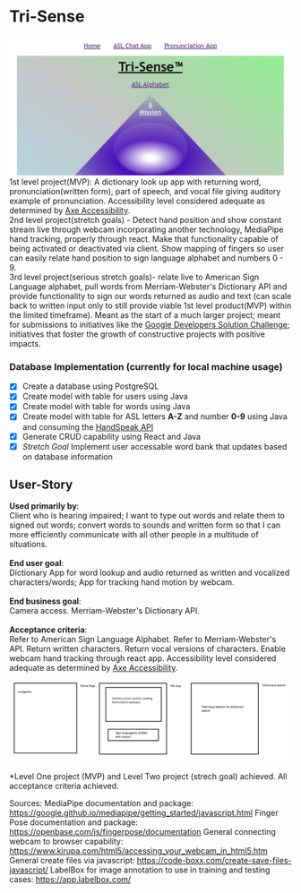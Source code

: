 # Tri-Sense
[![Tri-Sense Site Screenshot](/Tri-Sense_site_screenshot.jpg)](https://drewdevero.github.io/Tri-Sense/)
1st level project(MVP): A dictionary look up app with returning word, pronunciation(written form), part of speech, and vocal file giving auditory example of pronunciation. Accessibility level considered adequate as determined by [Axe Accessibility](https://www.deque.com/axe/browser-extensions/?utm_term=Axe%20Plugin&utm_campaign=Search+-+axe+Pro+-+Branded&utm_source=bing&utm_medium=ppc&hsa_src=o&hsa_ad=&hsa_tgt=kwd-82738791770917:loc-190&hsa_mt=e&hsa_ver=3&hsa_acc=7854167720&hsa_kw=Axe%20Plugin&hsa_grp=1323813097587450&hsa_cam=6769485255&hsa_net=adwords&msclkid=b251fc65867e155e24949c6c13f427ae).
<br/>
2nd level project(stretch goals) - Detect hand position and show constant stream live through webcam incorporating another technology, MediaPipe hand tracking, properly through react. Make that functionality capable of being activated or deactivated via client. Show mapping of fingers so user can easily relate hand position to sign language alphabet and numbers 0 - 9.
<br/>
3rd level project(serious stretch goals)- relate live to American Sign Language alphabet, pull words from Merriam-Webster's Dictionary API and provide functionality to sign our words returned as audio and text (can scale back to written input only to still provide viable 1st level product(MVP) within the limited timeframe). Meant as the start of a much larger project; meant for submissions to initiatives like the [Google Developers Solution Challenge](https://developers.google.com/community/dsc-solution-challenge); initiatives that foster the growth of constructive projects with positive impacts.
<br/>

### Database Implementation (currently for local machine usage)
- [x] Create a database using PostgreSQL
- [x] Create model with table for users using Java
- [x] Create model with table for words using Java
- [x] Create model with table for ASL letters **A-Z** and number **0-9** using Java and consuming the [HandSpeak API](https://www.handspeak.com)
- [x] Generate CRUD capability using React and Java
- [x] *Stretch Goal* Implement user accessable word bank that updates based on database information 

## User-Story
**Used primarily by**:<br/>
Client who is hearing impaired; I want to type out words and relate them to signed out words; convert words to sounds and written form so that I can more efficiently communicate with all other people in a multitude of situations.<br/><br/>
**End user goal**:<br/>
Dictionary App for word lookup and audio returned as written and vocalized characters/words; App for tracking hand motion by webcam.<br/><br/> 
**End business goal**:<br/> Camera access. Merriam-Webster's Dictionary API.<br/><br/>
**Acceptance criteria**:<br/> Refer to American Sign Language Alphabet. Refer to Merriam-Webster's API. Return written characters. Return vocal versions of characters. Enable webcam hand tracking through react app. Accessibility level considered adequate as determined by [Axe Accessibility](https://www.deque.com/axe/browser-extensions/?utm_term=Axe%20Plugin&utm_campaign=Search+-+axe+Pro+-+Branded&utm_source=bing&utm_medium=ppc&hsa_src=o&hsa_ad=&hsa_tgt=kwd-82738791770917:loc-190&hsa_mt=e&hsa_ver=3&hsa_acc=7854167720&hsa_kw=Axe%20Plugin&hsa_grp=1323813097587450&hsa_cam=6769485255&hsa_net=adwords&msclkid=b251fc65867e155e24949c6c13f427ae).<br/><br/>
![Tri-Sense Mockup](/tri-sense_mockup.png)

*Level One project (MVP) and Level Two project (strech goal) achieved. All acceptance criteria achieved.

Sources: 
MediaPipe documentation and package: https://google.github.io/mediapipe/getting_started/javascript.html
Finger Pose documentation and package: https://openbase.com/js/fingerpose/documentation
General connecting webcam to browser capability: https://www.kirupa.com/html5/accessing_your_webcam_in_html5.htm
General create files via javascript: https://code-boxx.com/create-save-files-javascript/
LabelBox for image annotation to use in training and testing cases: https://app.labelbox.com/